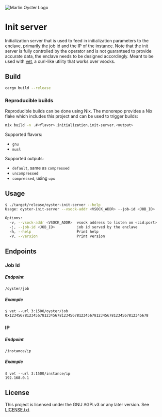 ![Marlin Oyster Logo](./logo.svg)

# Init server

Initialization server that is used to feed in initialization parameters to the enclave, primarily the job id and the IP of the instance. Note that the init server is fully controlled by the operator and is not guaranteed to provide accurate data, the enclave needs to be designed accordingly. Meant to be used with [vet](../vet), a curl-like utility that works over vsocks.

## Build

```bash
cargo build --release
```

### Reproducible builds

Reproducible builds can be done using Nix. The monorepo provides a Nix flake which includes this project and can be used to trigger builds:

```bash
nix build -v .#<flavor>.initialization.init-server.<output>
```

Supported flavors:
- `gnu`
- `musl`

Supported outputs:
- `default`, same as `compressed`
- `uncompressed`
- `compressed`, using `upx`

## Usage

```bash
$ ./target/release/oyster-init-server --help
Usage: oyster-init-server --vsock-addr <VSOCK_ADDR> --job-id <JOB_ID>

Options:
  -v, --vsock-addr <VSOCK_ADDR>  vsock address to listen on <cid:port>
  -j, --job-id <JOB_ID>          job id served by the enclave
  -h, --help                     Print help
  -V, --version                  Print version
```

## Endpoints

### Job Id

##### Endpoint

```
/oyster/job
```

##### Example

```
$ vet --url 3:1500/oyster/job
0x1234567812345678123456781234567812345678123456781234567812345678
```

### IP

##### Endpoint

```
/instance/ip
```

##### Example

```
$ vet --url 3:1500/instance/ip
192.168.0.1
```

## License

This project is licensed under the GNU AGPLv3 or any later version. See [LICENSE.txt](./LICENSE.txt).

